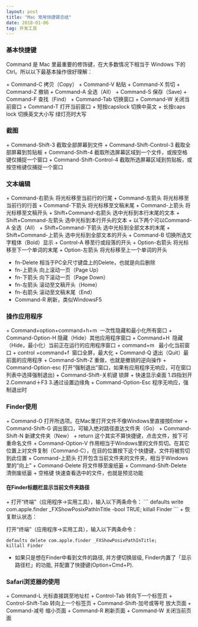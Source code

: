 ```yaml
---
layout: post
title: "Mac 常用快捷键总结"
date: 2018-01-06   
tag: 开发工具
---
```


<h3>基本快捷键</h3>

Command 是 Mac 里最重要的修饰键，在大多数情况下相当于 Windows 下的 Ctrl。所以以下最基本操作很好理解：

<p>
+ Command-C 拷贝（Copy）
+ Command-V 粘贴
+ Command-X 剪切
+ Command-Z 撤销
+ Command-A 全选（All）
+ Command-S 保存（Save)
+ Command-F 查找（Find）
+ Command-Tab 切换窗口
+ Command-W 关闭当前窗口
+ Command-T 打开当前窗口
+ 短按capslock 切换中英文
+ 长按caps lock 切换英文大小写 绿灯亮时大写

</p>

<h3>截图</h3>

<p>
+ Command-Shift-3 截取全部屏幕到文件
+ Command-Shift-Control-3 截取全部屏幕到剪贴板
+ Command-Shift-4 截取所选屏幕区域到一个文件，或按空格键仅捕捉一个窗口
+ Command-Shift-Control-4 截取所选屏幕区域到剪贴板，或按空格键仅捕捉一个窗口
  </p>

<h3>文本编辑</h3>

<p>
+ Command-右箭头 将光标移至当前行的行尾
+ Command-左箭头 将光标移至当前行的行首
+ Command-下箭头 将光标移至文稿末尾
+ Command-上箭头 将光标移至文稿开头
+ Shift+Command-右箭头 选中光标到本行末尾的文本
+ Shift+Command-左箭头 选中光标到本行开头的文本
+ 以下两个可以Command-A 全选（All）
 + Shift+Command-下箭头 选中光标到全部文本的末尾
 + Shift+Command-上箭头 选中光标到全部文本的开头
+ Command-B 切换所选文字粗体（Bold）显示
+ Control-A 移至行或段落的开头
+ Option-右箭头 将光标移至下一个单词的末尾
+ Option-左箭头 将光标移至上一个单词的开头

+ fn-Delete 相当于PC全尺寸键盘上的Delete，也就是向后删除
+ fn-上箭头 向上滚动一页（Page Up）
+ fn-下箭头 向下滚动一页（Page Down）
+ fn-左箭头 滚动至文稿开头（Home）
+ fn-右箭头 滚动至文稿末尾（End）
+ Command-R 刷新，类似WindowsF5
  </p>

<h3>操作应用程序</h3>

<p>
+ Command+option+command+h+m  一次性隐藏和最小化所有窗口
+ Command-Option-H 隐藏（Hide）其他应用程序窗口
+ Command+H  隐藏（Hide，最小化）当前正在运行的应用程序窗口
+ command+m   最小化当前窗口
+ control +command+f  窗口全屏，最大化
+ Command-Q 退出（Quit）最前面的应用程序
+ Command-Shift-Z 重做，也就是撤销的逆向操作
+ Command-Option-esc 打开“强制退出”窗口，如果有应用程序无响应，可在窗口列表中选择强制退出)
+ Command-Shift-关机键 锁屏
+ 快速显示桌面
  1.四指划开
  2.Command＋F3
  3.通过设置边缘角
+ Command-Option-Esc  程序无响应，强制退出时
  </p>

<h3>Finder使用</h3>

<p>
+ Command-O 打开所选项。在Mac里打开文件不像Windows里直接按Enter
+ Command-Shift-G 调出窗口，可输入绝对路径直达文件夹（Go）
+ Command-Shift-N 新建文件夹（New）
+ return 这个其实不算快捷键，点击文件，按下可重命名文件
+ Command-Option-V 作用相当于Windows里的文件剪切。在其它位置上对文件复制（Command-C），在目的位置按下这个快捷键，文件将被剪切到此位置
+ Command-上箭头 打开包含当前文件夹的文件夹，相当于Windows里的“向上”
+ Command-Delete 将文件移至废纸篓
+ Command-Shift-Delete 清倒废纸篓
+ 空格键 快速查看选中的文件，也就是预览功能

<h4>在Finder标题栏显示当前文件夹路径</h4>
+ 打开“终端”（应用程序->实用工具），输入以下两条命令：
```
defaults write com.apple.finder _FXShowPosixPathInTitle -bool TRUE;
killall Finder
```
+ 恢复默认状态：

打开“终端”（应用程序->实用工具），输入以下两条命令：
```
defaults delete com.apple.finder _FXShowPosixPathInTitle;
killall Finder
```
+ 如果只是想在Finder中看到文件的路径, 并方便切换层级, Finder内置了「显示路径栏」的功能, 并配置了快捷键(Option+Cmd+P).

</p>

<h3>Safari浏览器的使用</h3>

<p>
+ Command-L 光标直接跳至地址栏
+ Control-Tab 转向下一个标签页
+ Control-Shift-Tab 转向上一个标签页
+ Command-Shift-加号或等号 放大页面
+ Command-减号 缩小页面
+ Command-R 刷新页面
+ Command-W 关闭当前页面
  </p>


